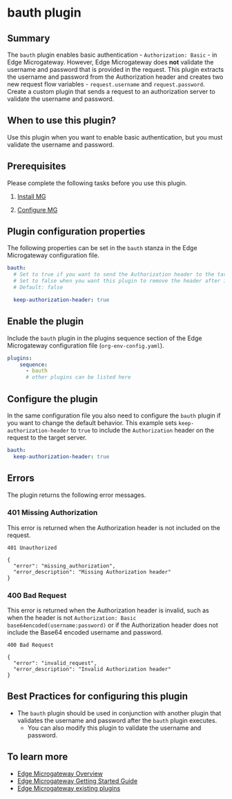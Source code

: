 # bauth plugin

## Summary
The `bauth` plugin enables basic authentication - `Authorization: Basic` - in Edge Microgateway.  However, Edge Microgateway does **not** validate the username and password that is provided in the request.  This plugin extracts the username and password from the Authorization header and creates two new request flow variables - `request.username` and `request.password`.  Create a custom plugin that sends a request to an authorization server to validate the username and password.  

## When to use this plugin?
Use this plugin when you want to enable basic authentication, but you must validate the username and password.  

## Prerequisites
Please complete the following tasks before you use this plugin.  

1. [Install MG](https://docs.apigee.com/api-platform/microgateway/3.0.x/setting-and-configuring-edge-microgateway#Prerequisite)   

2. [Configure MG](https://docs.apigee.com/api-platform/microgateway/3.0.x/setting-and-configuring-edge-microgateway#Part1)


## Plugin configuration properties
The following properties can be set in the `bauth` stanza in the Edge Microgateway configuration file.

```yaml
bauth:
  # Set to true if you want to send the Authorization header to the target server.
  # Set to false when you want this plugin to remove the header after it executes.
  # Default: false

  keep-authorization-header: true
```

## Enable the plugin
Include the `bauth` plugin in the plugins sequence section of the Edge Microgateway configuration file (`org-env-config.yaml`).

```yaml
plugins:
    sequence:
      - bauth
      # other plugins can be listed here
```

## Configure the plugin
In the same configuration file you also need to configure the `bauth` plugin if you want to change the default behavior.  This example sets `keep-authorization-header` to `true` to include the `Authorization` header on the request to the target server.    

```yaml
bauth:
  keep-authorization-header: true
```

## Errors
The plugin returns the following error messages.

### 401 Missing Authorization
This error is returned when the Authorization header is not included on the request.  
```
401 Unauthorized

{
  "error": "missing_authorization",
  "error_description": "Missing Authorization header"
}
```

### 400 Bad Request
This error is returned when the Authorization header is invalid, such as when the header is not `Authorization: Basic base64encoded(username:password)` or if the Authorization header does not include the Base64 encoded username and password.  
```
400 Bad Request

{
  "error": "invalid_request",
  "error_description": "Invalid Authorization header"
}
```

## Best Practices for configuring this plugin
* The `bauth` plugin should be used in conjunction with another plugin that validates the username and password after the `bauth` plugin executes.  
  * You can also modify this plugin to validate the username and password.  

## To learn more
* [Edge Microgateway Overview](https://docs.apigee.com/api-platform/microgateway/3.0.x/overview-edge-microgateway)
* [Edge Microgateway Getting Started Guide](https://docs.apigee.com/api-platform/microgateway/3.0.x/setting-and-configuring-edge-microgateway)
* [Edge Microgateway existing plugins](https://docs.apigee.com/api-platform/microgateway/3.0.x/use-plugins#existingpluginsbundledwithedgemicrogateway)
